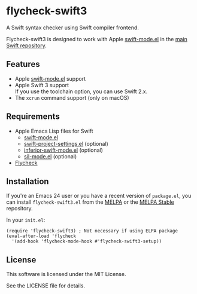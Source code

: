 # flycheck-swift3

A Swift syntax checker using Swift compiler frontend.

Flycheck-swift3 is designed to work with Apple [swift-mode.el](https://github.com/apple/swift/blob/master/utils/swift-mode.el) in the [main Swift repository](https://github.com/apple/swift/).

## Features

* Apple [swift-mode.el](https://github.com/apple/swift/blob/master/utils/swift-mode.el) support
* Apple Swift 3 support  
  If you use the toolchain option, you can use Swift 2.x.
* The `xcrun` command support (only on macOS)

## Requirements

* Apple Emacs Lisp files for Swift
  * [swift-mode.el](https://raw.githubusercontent.com/apple/swift/master/utils/swift-mode.el)
  * [swift-project-settings.el](https://raw.githubusercontent.com/apple/swift/master/utils/swift-project-settings.el) (optional)
  * [inferior-swift-mode.el](https://raw.githubusercontent.com/apple/swift/master/utils/inferior-swift-mode.el) (optional)
  * [sil-mode.el](https://raw.githubusercontent.com/apple/swift/master/utils/sil-mode.el) (optional)
* [Flycheck](http://www.flycheck.org/)

## Installation

If you're an Emacs 24 user or you have a recent version of `package.el`, you can install `flycheck-swift3.el` from the [MELPA](https://melpa.org/) or the [MELPA Stable](https://stable.melpa.org/) repository.

In your `init.el`:

```elisp
(require 'flycheck-swift3) ; Not necessary if using ELPA package
(eval-after-load 'flycheck
  '(add-hook 'flycheck-mode-hook #'flycheck-swift3-setup))
```

## License

This software is licensed under the MIT License.

See the LICENSE file for details.
